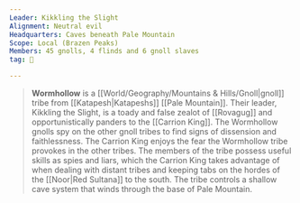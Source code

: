 ```yaml
---
Leader: Kikkling the Slight
Alignment: Neutral evil
Headquarters: Caves beneath Pale Mountain
Scope: Local (Brazen Peaks)
Members: 45 gnolls, 4 flinds and 6 gnoll slaves
tag: 👥

---
```


> **Wormhollow** is a [[World/Geography/Mountains & Hills/Gnoll|gnoll]] tribe from [[Katapesh|Katapeshs]] [[Pale Mountain]]. Their leader, Kikkling the Slight, is a toady and false zealot of [[Rovagug]] and opportunistically panders to the [[Carrion King]]. 
> The Wormhollow gnolls spy on the other gnoll tribes to find signs of dissension and faithlessness. The Carrion King enjoys the fear the Wormhollow tribe provokes in the other tribes. The members of the tribe possess useful skills as spies and liars, which the Carrion King takes advantage of when dealing with distant tribes and keeping tabs on the hordes of the [[Noor|Red Sultana]] to the south.
> The tribe controls a shallow cave system that winds through the base of Pale Mountain.







